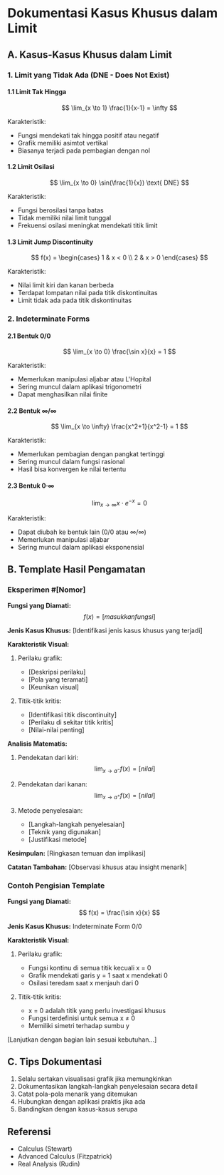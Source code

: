 # Dokumentasi Kasus Khusus dalam Limit

## A. Kasus-Kasus Khusus dalam Limit

### 1. Limit yang Tidak Ada (DNE - Does Not Exist)

#### 1.1 Limit Tak Hingga
$$ \lim_{x \to 1} \frac{1}{x-1} = \infty $$

Karakteristik:
- Fungsi mendekati tak hingga positif atau negatif
- Grafik memiliki asimtot vertikal
- Biasanya terjadi pada pembagian dengan nol

#### 1.2 Limit Osilasi
$$ \lim_{x \to 0} \sin(\frac{1}{x}) \text{ DNE} $$

Karakteristik:
- Fungsi berosilasi tanpa batas
- Tidak memiliki nilai limit tunggal
- Frekuensi osilasi meningkat mendekati titik limit

#### 1.3 Limit Jump Discontinuity
$$ f(x) = \begin{cases} 
1 & x < 0 \\
2 & x > 0
\end{cases} $$

Karakteristik:
- Nilai limit kiri dan kanan berbeda
- Terdapat lompatan nilai pada titik diskontinuitas
- Limit tidak ada pada titik diskontinuitas

### 2. Indeterminate Forms

#### 2.1 Bentuk 0/0
$$ \lim_{x \to 0} \frac{\sin x}{x} = 1 $$

Karakteristik:
- Memerlukan manipulasi aljabar atau L'Hopital
- Sering muncul dalam aplikasi trigonometri
- Dapat menghasilkan nilai finite

#### 2.2 Bentuk ∞/∞
$$ \lim_{x \to \infty} \frac{x^2+1}{x^2-1} = 1 $$

Karakteristik:
- Memerlukan pembagian dengan pangkat tertinggi
- Sering muncul dalam fungsi rasional
- Hasil bisa konvergen ke nilai tertentu

#### 2.3 Bentuk 0·∞
$$ \lim_{x \to \infty} x\cdot e^{-x} = 0 $$

Karakteristik:
- Dapat diubah ke bentuk lain (0/0 atau ∞/∞)
- Memerlukan manipulasi aljabar
- Sering muncul dalam aplikasi eksponensial

## B. Template Hasil Pengamatan

### Eksperimen #[Nomor]

**Fungsi yang Diamati:**
$$ f(x) = [masukkan fungsi] $$

**Jenis Kasus Khusus:**
[Identifikasi jenis kasus khusus yang terjadi]

**Karakteristik Visual:**
1. Perilaku grafik:
   - [Deskripsi perilaku]
   - [Pola yang teramati]
   - [Keunikan visual]

2. Titik-titik kritis:
   - [Identifikasi titik discontinuity]
   - [Perilaku di sekitar titik kritis]
   - [Nilai-nilai penting]

**Analisis Matematis:**
1. Pendekatan dari kiri:
   $$ \lim_{x \to a^-} f(x) = [nilai] $$

2. Pendekatan dari kanan:
   $$ \lim_{x \to a^+} f(x) = [nilai] $$

3. Metode penyelesaian:
   - [Langkah-langkah penyelesaian]
   - [Teknik yang digunakan]
   - [Justifikasi metode]

**Kesimpulan:**
[Ringkasan temuan dan implikasi]

**Catatan Tambahan:**
[Observasi khusus atau insight menarik]

### Contoh Pengisian Template

**Fungsi yang Diamati:**
$$ f(x) = \frac{\sin x}{x} $$

**Jenis Kasus Khusus:**
Indeterminate Form 0/0

**Karakteristik Visual:**
1. Perilaku grafik:
   - Fungsi kontinu di semua titik kecuali x = 0
   - Grafik mendekati garis y = 1 saat x mendekati 0
   - Osilasi teredam saat x menjauh dari 0

2. Titik-titik kritis:
   - x = 0 adalah titik yang perlu investigasi khusus
   - Fungsi terdefinisi untuk semua x ≠ 0
   - Memiliki simetri terhadap sumbu y

[Lanjutkan dengan bagian lain sesuai kebutuhan...]

## C. Tips Dokumentasi

1. Selalu sertakan visualisasi grafik jika memungkinkan
2. Dokumentasikan langkah-langkah penyelesaian secara detail
3. Catat pola-pola menarik yang ditemukan
4. Hubungkan dengan aplikasi praktis jika ada
5. Bandingkan dengan kasus-kasus serupa

## Referensi
* Calculus (Stewart)
* Advanced Calculus (Fitzpatrick)
* Real Analysis (Rudin)
